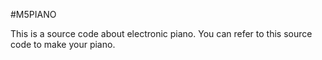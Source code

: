 #M5PIANO

This is a source code about electronic piano. You can refer to this source code to make your piano. 